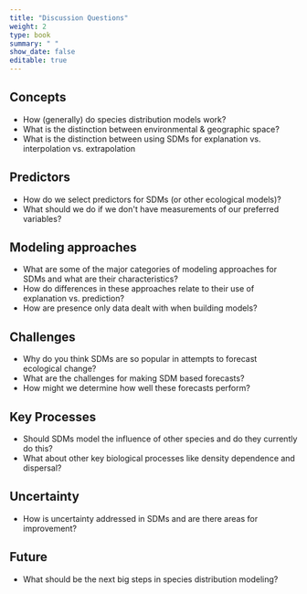 ```yaml
---
title: "Discussion Questions"
weight: 2
type: book
summary: " "
show_date: false
editable: true
---
```


## Concepts

* How (generally) do species distribution models work?
* What is the distinction between environmental & geographic space?
* What is the distinction between using SDMs for explanation vs. interpolation vs. extrapolation

## Predictors

* How do we select predictors for SDMs (or other ecological models)?
* What should we do if we don't have measurements of our preferred variables?

## Modeling approaches

* What are some of the major categories of modeling approaches for SDMs and what
  are their characteristics?
* How do differences in these approaches relate to their use of explanation vs. prediction?
* How are presence only data dealt with when building models?

## Challenges

* Why do you think SDMs are so popular in attempts to forecast ecological change?
* What are the challenges for making SDM based forecasts?
* How might we determine how well these forecasts perform?

## Key Processes

* Should SDMs model the influence of other species and do they currently do this?
* What about other key biological processes like density dependence and dispersal?

## Uncertainty

* How is uncertainty addressed in SDMs and are there areas for improvement?

## Future

* What should be the next big steps in species distribution modeling?
